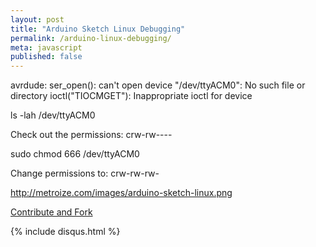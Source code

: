 ```yaml
---
layout: post
title: "Arduino Sketch Linux Debugging"
permalink: /arduino-linux-debugging/
meta: javascript
published: false
---
```

avrdude: ser_open(): can't open device "/dev/ttyACM0": No such file or directory
ioctl("TIOCMGET"): Inappropriate ioctl for device

ls -lah /dev/ttyACM0

Check out the permissions: crw-rw----

sudo chmod 666 /dev/ttyACM0

Change permissions to: crw-rw-rw-

http://metroize.com/images/arduino-sketch-linux.png

<span class="fi-page-edit size-21"></span> <a href="{{ site.post_source_root }}2016-03-05-arduino-linux-debugging.markdown" target="_blank">Contribute and Fork</a>

{% include disqus.html %}
